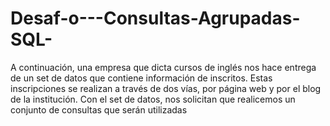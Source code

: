 # Desaf-o---Consultas-Agrupadas-SQL-
A continuación, una empresa que dicta cursos de inglés nos hace entrega de un set de datos que contiene información de inscritos. Estas inscripciones se realizan a través de dos vías, por página web y por el blog de la institución. Con el set de datos, nos solicitan que realicemos un conjunto de consultas que serán utilizadas
